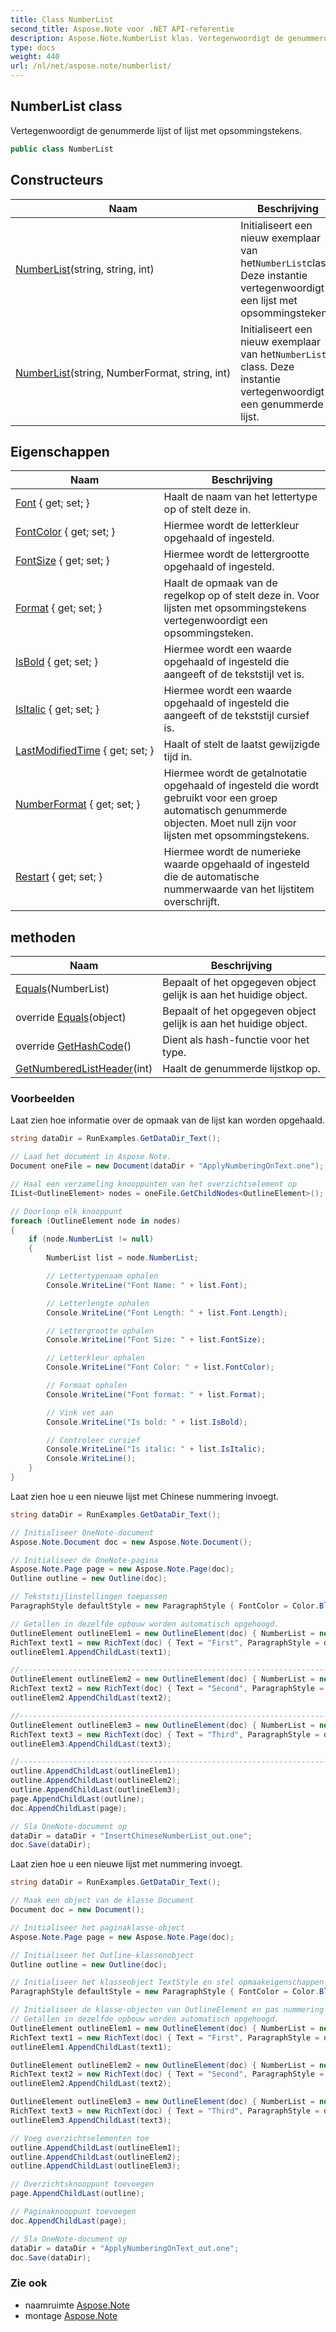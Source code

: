 ```yaml
---
title: Class NumberList
second_title: Aspose.Note voor .NET API-referentie
description: Aspose.Note.NumberList klas. Vertegenwoordigt de genummerde lijst of lijst met opsommingstekens.
type: docs
weight: 440
url: /nl/net/aspose.note/numberlist/
---
```

## NumberList class

Vertegenwoordigt de genummerde lijst of lijst met opsommingstekens.

```csharp
public class NumberList
```

## Constructeurs

| Naam | Beschrijving |
| --- | --- |
| [NumberList](numberlist/#constructor_1)(string, string, int) | Initialiseert een nieuw exemplaar van het`NumberList`class. Deze instantie vertegenwoordigt een lijst met opsommingstekens. |
| [NumberList](numberlist/#constructor)(string, NumberFormat, string, int) | Initialiseert een nieuw exemplaar van het`NumberList` class. Deze instantie vertegenwoordigt een genummerde lijst. |

## Eigenschappen

| Naam | Beschrijving |
| --- | --- |
| [Font](../../aspose.note/numberlist/font/) { get; set; } | Haalt de naam van het lettertype op of stelt deze in. |
| [FontColor](../../aspose.note/numberlist/fontcolor/) { get; set; } | Hiermee wordt de letterkleur opgehaald of ingesteld. |
| [FontSize](../../aspose.note/numberlist/fontsize/) { get; set; } | Hiermee wordt de lettergrootte opgehaald of ingesteld. |
| [Format](../../aspose.note/numberlist/format/) { get; set; } | Haalt de opmaak van de regelkop op of stelt deze in. Voor lijsten met opsommingstekens vertegenwoordigt een opsommingsteken. |
| [IsBold](../../aspose.note/numberlist/isbold/) { get; set; } | Hiermee wordt een waarde opgehaald of ingesteld die aangeeft of de tekststijl vet is. |
| [IsItalic](../../aspose.note/numberlist/isitalic/) { get; set; } | Hiermee wordt een waarde opgehaald of ingesteld die aangeeft of de tekststijl cursief is. |
| [LastModifiedTime](../../aspose.note/numberlist/lastmodifiedtime/) { get; set; } | Haalt of stelt de laatst gewijzigde tijd in. |
| [NumberFormat](../../aspose.note/numberlist/numberformat/) { get; set; } | Hiermee wordt de getalnotatie opgehaald of ingesteld die wordt gebruikt voor een groep automatisch genummerde objecten. Moet null zijn voor lijsten met opsommingstekens. |
| [Restart](../../aspose.note/numberlist/restart/) { get; set; } | Hiermee wordt de numerieke waarde opgehaald of ingesteld die de automatische nummerwaarde van het lijstitem overschrijft. |

## methoden

| Naam | Beschrijving |
| --- | --- |
| [Equals](../../aspose.note/numberlist/equals/#equals)(NumberList) | Bepaalt of het opgegeven object gelijk is aan het huidige object. |
| override [Equals](../../aspose.note/numberlist/equals/#equals_1)(object) | Bepaalt of het opgegeven object gelijk is aan het huidige object. |
| override [GetHashCode](../../aspose.note/numberlist/gethashcode/)() | Dient als hash-functie voor het type. |
| [GetNumberedListHeader](../../aspose.note/numberlist/getnumberedlistheader/)(int) | Haalt de genummerde lijstkop op. |

### Voorbeelden

Laat zien hoe informatie over de opmaak van de lijst kan worden opgehaald.

```csharp
string dataDir = RunExamples.GetDataDir_Text();

// Laad het document in Aspose.Note.
Document oneFile = new Document(dataDir + "ApplyNumberingOnText.one");

// Haal een verzameling knooppunten van het overzichtselement op
IList<OutlineElement> nodes = oneFile.GetChildNodes<OutlineElement>();

// Doorloop elk knooppunt
foreach (OutlineElement node in nodes)
{
    if (node.NumberList != null)
    {
        NumberList list = node.NumberList;

        // Lettertypenaam ophalen
        Console.WriteLine("Font Name: " + list.Font);

        // Letterlengte ophalen
        Console.WriteLine("Font Length: " + list.Font.Length);

        // Lettergrootte ophalen
        Console.WriteLine("Font Size: " + list.FontSize);

        // Letterkleur ophalen
        Console.WriteLine("Font Color: " + list.FontColor);

        // Formaat ophalen
        Console.WriteLine("Font format: " + list.Format);

        // Vink vet aan
        Console.WriteLine("Is bold: " + list.IsBold);

        // Controleer cursief
        Console.WriteLine("Is italic: " + list.IsItalic);
        Console.WriteLine();
    }
}
```

Laat zien hoe u een nieuwe lijst met Chinese nummering invoegt.

```csharp
string dataDir = RunExamples.GetDataDir_Text();

// Initialiseer OneNote-document
Aspose.Note.Document doc = new Aspose.Note.Document();

// Initialiseer de OneNote-pagina
Aspose.Note.Page page = new Aspose.Note.Page(doc);
Outline outline = new Outline(doc);

// Tekststijlinstellingen toepassen
ParagraphStyle defaultStyle = new ParagraphStyle { FontColor = Color.Black, FontName = "Arial", FontSize = 10 };

// Getallen in dezelfde opbouw worden automatisch opgehoogd.
OutlineElement outlineElem1 = new OutlineElement(doc) { NumberList = new NumberList("{0})", NumberFormat.ChineseCounting, "Arial", 10) };
RichText text1 = new RichText(doc) { Text = "First", ParagraphStyle = defaultStyle };
outlineElem1.AppendChildLast(text1);

//---------------------------------------------------------------------
OutlineElement outlineElem2 = new OutlineElement(doc) { NumberList = new NumberList("{0})", NumberFormat.ChineseCounting, "Arial", 10) };
RichText text2 = new RichText(doc) { Text = "Second", ParagraphStyle = defaultStyle };
outlineElem2.AppendChildLast(text2);

//---------------------------------------------------------------------
OutlineElement outlineElem3 = new OutlineElement(doc) { NumberList = new NumberList("{0})", NumberFormat.ChineseCounting, "Arial", 10) };
RichText text3 = new RichText(doc) { Text = "Third", ParagraphStyle = defaultStyle };
outlineElem3.AppendChildLast(text3);

//---------------------------------------------------------------------
outline.AppendChildLast(outlineElem1);
outline.AppendChildLast(outlineElem2);
outline.AppendChildLast(outlineElem3);
page.AppendChildLast(outline);
doc.AppendChildLast(page);

// Sla OneNote-document op
dataDir = dataDir + "InsertChineseNumberList_out.one"; 
doc.Save(dataDir);
```

Laat zien hoe u een nieuwe lijst met nummering invoegt.

```csharp
string dataDir = RunExamples.GetDataDir_Text();

// Maak een object van de klasse Document
Document doc = new Document();

// Initialiseer het paginaklasse-object
Aspose.Note.Page page = new Aspose.Note.Page(doc);

// Initialiseer het Outline-klassenobject
Outline outline = new Outline(doc);

// Initialiseer het klasseobject TextStyle en stel opmaakeigenschappen in
ParagraphStyle defaultStyle = new ParagraphStyle { FontColor = Color.Black, FontName = "Arial", FontSize = 10 };

// Initialiseer de klasse-objecten van OutlineElement en pas nummering toe
// Getallen in dezelfde opbouw worden automatisch opgehoogd.
OutlineElement outlineElem1 = new OutlineElement(doc) { NumberList = new NumberList("{0})", NumberFormat.DecimalNumbers, "Arial", 10) };
RichText text1 = new RichText(doc) { Text = "First", ParagraphStyle = defaultStyle };
outlineElem1.AppendChildLast(text1);

OutlineElement outlineElem2 = new OutlineElement(doc) { NumberList = new NumberList("{0})", NumberFormat.DecimalNumbers, "Arial", 10) };
RichText text2 = new RichText(doc) { Text = "Second", ParagraphStyle = defaultStyle };
outlineElem2.AppendChildLast(text2);

OutlineElement outlineElem3 = new OutlineElement(doc) { NumberList = new NumberList("{0})", NumberFormat.DecimalNumbers, "Arial", 10) };
RichText text3 = new RichText(doc) { Text = "Third", ParagraphStyle = defaultStyle };
outlineElem3.AppendChildLast(text3);

// Voeg overzichtselementen toe
outline.AppendChildLast(outlineElem1);
outline.AppendChildLast(outlineElem2);
outline.AppendChildLast(outlineElem3);

// Overzichtsknooppunt toevoegen
page.AppendChildLast(outline);

// Paginaknooppunt toevoegen
doc.AppendChildLast(page);

// Sla OneNote-document op
dataDir = dataDir + "ApplyNumberingOnText_out.one"; 
doc.Save(dataDir);
```

### Zie ook

* naamruimte [Aspose.Note](../../aspose.note/)
* montage [Aspose.Note](../../)


